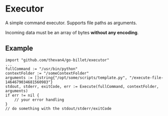 # Executor

A simple command executor. Supports file paths as arguments.

Incoming data must be an array of bytes **without any encoding**.

## Example

```golang
import "github.com/thevan4/go-billet/executor"
...
fullCommand := "/usr/bin/python"
contextFolder := "/someContextFolder"
arguments := []string{"/opt/some/scripts/template.py", "/execute-file-1464679034681560983"}
stdout, stderr, exitCode, err := Execute(fullCommand, contextFolder, arguments)
if err != nil {
    // your error handling
}
// do something with the stdout/stderr/exitCode
```
